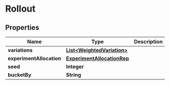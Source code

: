 

# Rollout


## Properties

| Name | Type | Description | Notes |
|------------ | ------------- | ------------- | -------------|
|**variations** | [**List&lt;WeightedVariation&gt;**](WeightedVariation.md) |  |  |
|**experimentAllocation** | [**ExperimentAllocationRep**](ExperimentAllocationRep.md) |  |  [optional] |
|**seed** | **Integer** |  |  [optional] |
|**bucketBy** | **String** |  |  [optional] |



